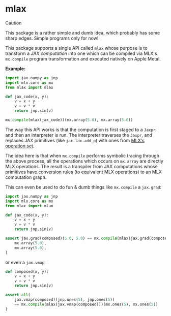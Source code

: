 # mlax

> [!CAUTION]
> This package is a rather simple and dumb idea, which probably has some sharp edges. Simple programs only for now!

This package supports a single API called `mlax` whose purpose is to transform a _JAX computation_ into one which can be compiled via MLX's `mx.compile` program transformation and executed natively on Apple Metal.

**Example:**
```python
import jax.numpy as jnp
import mlx.core as mx
from mlax import mlax

def jax_code(x, y):
    v = x + y
    v = v * v
    return jnp.sin(v)

mx.compile(mlax(jax_code))(mx.array(5.0), mx.array(5.0))
```

The way this API works is that the computation is first staged to a `Jaxpr`, and then an interpreter is run. The interpreter traverses the `Jaxpr`, and replaces JAX primitives (like `jax.lax.add_p`) with ones from [MLX's operation set](https://ml-explore.github.io/mlx/build/html/python/ops.html).

The idea here is that when `mx.compile` performs symbolic tracing through the above process, all the operations which occurs on `mx.array` are directly MLX operations. The result is a transpiler from JAX computations whose primitives have conversion rules (to equivalent MLX operations) to an MLX computation graph.

This can even be used to do fun & dumb things like `mx.compile` a `jax.grad`:

```python
import jax.numpy as jnp
import mlx.core as mx
from mlax import mlax

def jax_code(x, y):
    v = x + y
    v = v * v
    return jnp.sin(v)

assert jax.grad(composed)(5.0, 5.0) == mx.compile(mlax(jax.grad(composed)))(
    mx.array(5.0),
    mx.array(5.0),
)
```

or even a `jax.vmap`:

```python
def composed(x, y):
    v = x + y
    v = v * v
    return jnp.sin(v)

assert all(
    jax.vmap(composed)(jnp.ones(5), jnp.ones(5))
    == mx.compile(mlax(jax.vmap(composed)))(mx.ones(5), mx.ones(5))
)
```
